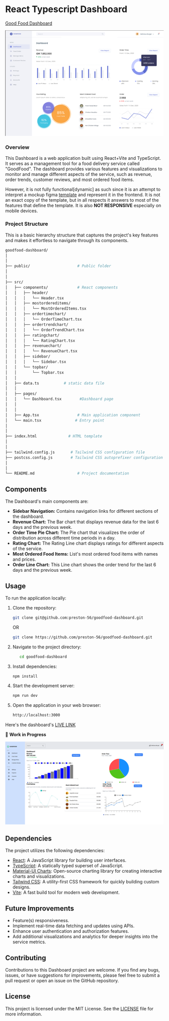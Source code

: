 # React Typescript Dashboard

[Good Food Dashboard](https://www.figma.com/proto/L8NQuywp3MA2YUKrGXsmR4/Dashboard-(Community)?node-id=0-61)

<img src="./src/assets/mockup.png"/>

### Overview

This Dashboard is a web application built using React+Vite and TypeScript. It serves as a management tool for a food delivery service called "GoodFood". The dashboard provides various features and visualizations to monitor and manage different aspects of the service, such as revenue, order trends, customer reviews, and most ordered food items.

However, it is not fully functional[dynamic] as such since it is an attempt to interpret a mockup figma [template](https://www.figma.com/proto/L8NQuywp3MA2YUKrGXsmR4/Dashboard-(Community)?node-id=0-61) and represent it in the frontend. It is not an exact copy of the template, but in all respects it answers to most of the features that define the template. It is also **NOT RESPONSIVE** especially on mobile devices.

### Project Structure

This is a basic hierarchy structure that captures the project's key features and makes it effortless to navigate through its components.

```bash
goodfood-dashboard/
│
│
├── public/                     # Public folder
│
│
├── src/
│   ├── components/             # React components
│   │   ├── header/
│   │   │   └── Header.tsx
│   │   ├── mostordereditems/
│   │   │   └── MostOrderedItems.tsx  
│   │   ├── ordertimechart/
│   │   │   └── OrderTimeChart.tsx
│   │   ├── ordertrendchart/
│   │   │   └── OrderTrendChart.tsx
│   │   ├── ratingchart/
│   │   │   └── RatingChart.tsx
│   │   ├── revenuechart/
│   │   │   └── RevenueChart.tsx
│   │   ├── sidebar/
│   │   │   └── Sidebar.tsx
│   │   └── topbar/
│   │       └── Topbar.tsx
│   │
│   ├── data.ts           # static data file
│   │
│   ├── pages/
│   │   └── Dashboard.tsx        #Dashboard page
│   │
│   │
│   ├── App.tsx                 # Main application component
│   └── main.tsx               # Entry point
│
│
├── index.html              # HTML template
│
│
├── tailwind.config.js       # Tailwind CSS configuration file
├── postcss.config.js        # Tailwind CSS autoprefixer configuration file
│
│  
└── README.md                   # Project documentation

```

## Components

The Dashboard's main components are:

- **Sidebar Navigation:** Contains navigation links for different sections of the dashboard.
- **Revenue Chart:** The Bar chart that displays revenue data for the last 6 days and the previous week.
- **Order Time Pie Chart:** The Pie chart that visualizes the order of distribution across different time periods in a day.
- **Rating Chart:** The Rating Line chart displays ratings for different aspects of the service.
- **Most Ordered Food Items:** List's most ordered food items with names and prices.
- **Order Line Chart:** This Line chart shows the order trend for the last 6 days and the previous week.

## Usage

To run the application locally:

1. Clone the repository:

   ```bash
   git clone git@github.com:preston-56/goodfood-dashboard.git
   ```

   OR

   ```bash
   git clone https://github.com/preston-56/goodfood-dashboard.git
   ```
2. Navigate to the project directory:

   ```bash
      cd goodfood-dashboard
   ```
3. Install dependencies:

   ```bash
   npm install
   ```
4. Start the development server:

   ```bash
   npm run dev
   ```
5. Open the application in your web browser:

   ```bash
   http://localhost:3000
   ```

Here's the dashboard's [LIVE LINK](https://ts-dash.netlify.app/)

🚧 **Work in Progress**

<img src="./src/assets/dashboard.png"/>

## Dependencies
The project utilizes the following dependencies:
- [React](https://reactjs.org/): A JavaScript library for building user interfaces.
- [TypeScript](https://www.typescriptlang.org/): A statically typed superset of JavaScript.
- [Material-UI Charts](https://mui.com/): Open-source charting library for creating interactive charts and visualizations.
- [Tailwind CSS](https://tailwindcss.com/): A utility-first CSS framework for quickly building custom designs.
- [Vite](https://vitejs.dev/): A fast build tool for modern web development.

## Future Improvements

- Feature(s) responsiveness.
- Implement real-time data fetching and updates using APIs.
- Enhance user authentication and authorization features.
- Add additional visualizations and analytics for deeper insights into the service metrics.

## Contributing

Contributions to this Dashboard project are welcome. If you find any bugs, issues, or have suggestions for improvements, please feel free to submit a pull request or open an issue on the GitHub repository.

## License

This project is licensed under the MIT License. See the [LICENSE](./LICENSE) file for more information.
